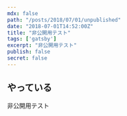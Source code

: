 ```yaml
---
mdx: false
path: "/posts/2018/07/01/unpublished"
date: "2018-07-01T14:52:00Z"
title: "非公開用テスト"
tags: ['gatsby']
excerpt: "非公開用テスト"
publish: false
secret: false
---
```


## やっている

非公開用テスト